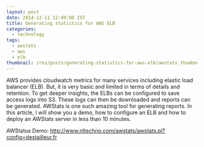 ```yaml
---
layout: post
date: 2014-12-11 12:49:00 IST
title: Generating statistics for AWS ELB
categories:
  - technology
tags:
  - awstats
  - aws
  - elb
thumbnail: /res/posts/generating-statistics-for-aws-elb/awstats_thumbnail.png
---
```


AWS provides cloudwatch metrics for many services including elastic load balancer (ELB). But, it is very basic and limited in terms of details and retention. To get deeper insights, the ELBs can be configured to save access logs into S3. These logs can then be downloaded and reports can be generated. AWStats is one such amazing tool for generating reports. In this article, I will show you a demo, how to configure an ELB and how to deploy an AWStats server in less than 10 minutes.

AWStatus Demo: <http://www.nltechno.com/awstats/awstats.pl?config=destailleur.fr>
